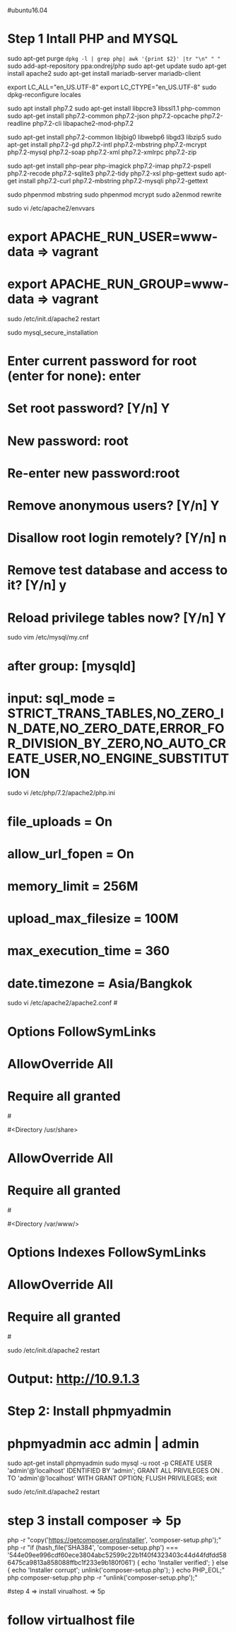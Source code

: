 #ubuntu16.04
# Step 1 Intall PHP and MYSQL
sudo apt-get purge `dpkg -l | grep php| awk '{print $2}' |tr "\n" " "`
sudo add-apt-repository ppa:ondrej/php
sudo apt-get update
sudo apt-get install apache2
sudo apt-get install mariadb-server mariadb-client

export LC_ALL="en_US.UTF-8"
export LC_CTYPE="en_US.UTF-8"
sudo dpkg-reconfigure locales

sudo apt install  php7.2
sudo apt-get install  libpcre3 libssl1.1 php-common 
sudo apt-get install php7.2-common php7.2-json php7.2-opcache php7.2-readline php7.2-cli libapache2-mod-php7.2  

sudo apt-get install  php7.2-common libjbig0 libwebp6 libgd3 libzip5 
sudo apt-get install php7.2-gd php7.2-intl php7.2-mbstring php7.2-mcrypt php7.2-mysql php7.2-soap php7.2-xml php7.2-xmlrpc php7.2-zip

sudo apt-get  install php-pear php-imagick php7.2-imap  php7.2-pspell php7.2-recode php7.2-sqlite3 php7.2-tidy php7.2-xsl php-gettext
sudo apt-get install  php7.2-curl  php7.2-mbstring php7.2-mysqli php7.2-gettext

sudo phpenmod mbstring
sudo phpenmod mcrypt
sudo a2enmod rewrite

sudo vi /etc/apache2/envvars 
# export APACHE_RUN_USER=www-data => vagrant
# export APACHE_RUN_GROUP=www-data => vagrant
sudo /etc/init.d/apache2 restart


sudo mysql_secure_installation
# Enter current password for root (enter for none):  enter
# Set root password? [Y/n] Y
# New password: root
# Re-enter new password:root 
# Remove anonymous users? [Y/n] Y
# Disallow root login remotely? [Y/n] n
# Remove test database and access to it? [Y/n] y
# Reload privilege tables now? [Y/n] Y

sudo vim /etc/mysql/my.cnf
# after  group: [mysqld]
# input: sql_mode = STRICT_TRANS_TABLES,NO_ZERO_IN_DATE,NO_ZERO_DATE,ERROR_FOR_DIVISION_BY_ZERO,NO_AUTO_CREATE_USER,NO_ENGINE_SUBSTITUTION

sudo vi /etc/php/7.2/apache2/php.ini

# file_uploads = On
# allow_url_fopen = On
# memory_limit = 256M
# upload_max_filesize = 100M
# max_execution_time = 360
# date.timezone = Asia/Bangkok

sudo vi /etc/apache2/apache2.conf
#<Directory />
#        Options FollowSymLinks
#        AllowOverride All
#        Require all granted
#</Directory>

#<Directory /usr/share>
#        AllowOverride All
#        Require all granted
#</Directory>

#<Directory /var/www/>
#        Options Indexes FollowSymLinks
#        AllowOverride All
#        Require all granted
#</Directory>

sudo /etc/init.d/apache2 restart
# Output: http://10.9.1.3

# Step 2: Install phpmyadmin 

# phpmyadmin acc admin | admin 
sudo apt-get install phpmyadmin
sudo mysql -u root -p
CREATE USER 'admin'@'localhost' IDENTIFIED BY 'admin';
GRANT ALL PRIVILEGES ON *.* TO 'admin'@'localhost' WITH GRANT OPTION;
FLUSH PRIVILEGES;
exit

sudo /etc/init.d/apache2 restart




# step 3 install composer => 5p
php -r "copy('https://getcomposer.org/installer', 'composer-setup.php');"
php -r "if (hash_file('SHA384', 'composer-setup.php') === '544e09ee996cdf60ece3804abc52599c22b1f40f4323403c44d44fdfdd586475ca9813a858088ffbc1f233e9b180f061') { echo 'Installer verified'; } else { echo 'Installer corrupt'; unlink('composer-setup.php'); } echo PHP_EOL;"
php composer-setup.php
php -r "unlink('composer-setup.php');"


#step 4 => install virualhost. => 5p

# follow virtualhost file





